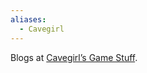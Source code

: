 ```yaml
---
aliases:
  - Cavegirl
---
```

Blogs at [Cavegirl’s Game Stuff](https://cavegirlgames.blogspot.com/).
